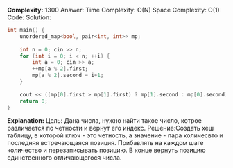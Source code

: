 **Complexity:** 1300
Answer:
	Time Complexity: O(N)
	Space Complexity: O(1)
Code:
Solution:
```cpp
int main() {  
    unordered_map<bool, pair<int, int>> mp;  
  
    int n = 0; cin >> n;  
    for (int i = 0; i < n; ++i) {  
        int a = 0; cin >> a;  
        ++mp[a % 2].first;  
        mp[a % 2].second = i+1;  
    }  
  
    cout << ((mp[0].first > mp[1].first) ? mp[1].second : mp[0].second) << endl;  
    return 0;  
}
```
**Explanation:**
	Цель: Дана числа, нужно найти такое число, котрое различается по четности и вернут его индекс.
	Решение:Создать хеш таблицу, в которой ключ - это четность, а значение - пара количесвто и последняя встречающаяся позиция. Прибавлять на каждом шаге количество и перезаписывать позицию. В конце вернуть позицию единственного отличающегося числа.